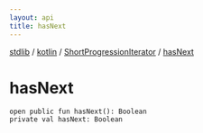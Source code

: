```yaml
---
layout: api
title: hasNext
---
```

[stdlib](../../index.md) / [kotlin](../index.md) / [ShortProgressionIterator](index.md) / [hasNext](hasNext.md)

# hasNext

```
open public fun hasNext(): Boolean
private val hasNext: Boolean
```
